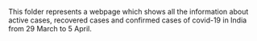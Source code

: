 This folder represents a webpage which shows all the information about active cases, recovered cases and confirmed cases of covid-19 in India from 29 March to 5 April.
